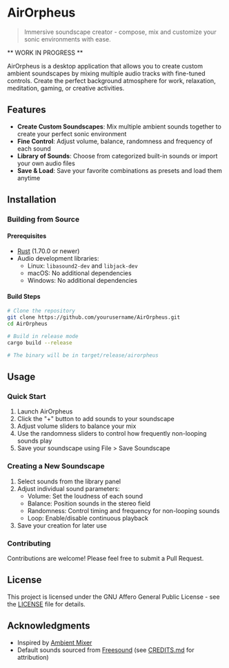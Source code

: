 # AirOrpheus
> Immersive soundscape creator - compose, mix and customize your sonic environments with ease.

** WORK IN PROGRESS **


AirOrpheus is a desktop application that allows you to create custom ambient soundscapes by mixing multiple audio tracks with fine-tuned controls. Create the perfect background atmosphere for work, relaxation, meditation, gaming, or creative activities.

## Features

- **Create Custom Soundscapes**: Mix multiple ambient sounds together to create your perfect sonic environment
- **Fine Control**: Adjust volume, balance, randomness and frequency of each sound
- **Library of Sounds**: Choose from categorized built-in sounds or import your own audio files
- **Save & Load**: Save your favorite combinations as presets and load them anytime

## Installation

### Building from Source

#### Prerequisites

- [Rust](https://www.rust-lang.org/tools/install) (1.70.0 or newer)
- Audio development libraries:
  - Linux: `libasound2-dev` and `libjack-dev`
  - macOS: No additional dependencies
  - Windows: No additional dependencies

#### Build Steps

```bash
# Clone the repository
git clone https://github.com/yourusername/AirOrpheus.git
cd AirOrpheus

# Build in release mode
cargo build --release

# The binary will be in target/release/airorpheus
```

## Usage

### Quick Start

1. Launch AirOrpheus
2. Click the "+" button to add sounds to your soundscape
3. Adjust volume sliders to balance your mix
4. Use the randomness sliders to control how frequently non-looping sounds play
5. Save your soundscape using File > Save Soundscape

### Creating a New Soundscape

1. Select sounds from the library panel
2. Adjust individual sound parameters:
   - Volume: Set the loudness of each sound
   - Balance: Position sounds in the stereo field
   - Randomness: Control timing and frequency for non-looping sounds
   - Loop: Enable/disable continuous playback
3. Save your creation for later use

### Contributing

Contributions are welcome! Please feel free to submit a Pull Request.

## License

This project is licensed under the GNU Affero General Public License - see the [LICENSE](LICENSE) file for details.

## Acknowledgments

- Inspired by [Ambient Mixer](https://www.ambient-mixer.com/)
- Default sounds sourced from [Freesound](https://freesound.org/) (see [CREDITS.md](CREDITS.md) for attribution)
